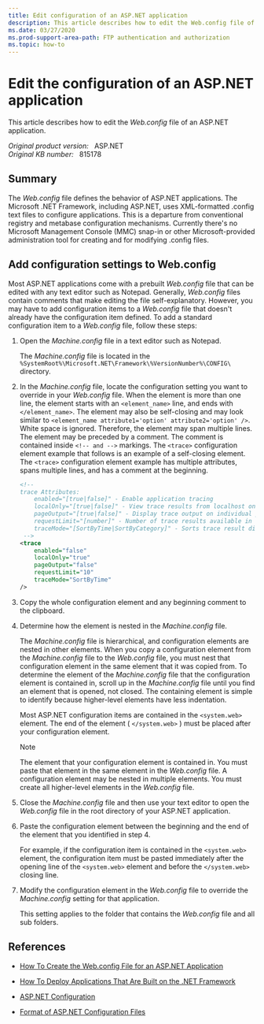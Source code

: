 ```yaml
---
title: Edit configuration of an ASP.NET application
description: This article describes how to edit the Web.config file of an ASP.NET application.
ms.date: 03/27/2020
ms.prod-support-area-path: FTP authentication and authorization
ms.topic: how-to
---
```

# Edit the configuration of an ASP.NET application

This article describes how to edit the *Web.config* file of an ASP.NET application.

_Original product version:_ &nbsp; ASP.NET  
_Original KB number:_ &nbsp; 815178

## Summary

The *Web.config* file defines the behavior of ASP.NET applications. The Microsoft .NET Framework, including ASP.NET, uses XML-formatted .config text files to configure applications. This is a departure from conventional registry and metabase configuration mechanisms. Currently there's no Microsoft Management Console (MMC) snap-in or other Microsoft-provided administration tool for creating and for modifying .config files.

## Add configuration settings to Web.config

Most ASP.NET applications come with a prebuilt *Web.config* file that can be edited with any text editor such as Notepad. Generally, *Web.config* files contain comments that make editing the file self-explanatory. However, you may have to add configuration items to a *Web.config* file that doesn't already have the configuration item defined. To add a standard configuration item to a *Web.config* file, follow these steps:

1. Open the *Machine.config* file in a text editor such as Notepad.

    The *Machine.config* file is located in the `%SystemRoot%\Microsoft.NET\Framework\%VersionNumber%\CONFIG\` directory.

2. In the *Machine.config* file, locate the configuration setting you want to override in your *Web.config* file. When the element is more than one line, the element starts with an `<element_name>` line, and ends with `</element_name>`. The element may also be self-closing and may look similar to `<element_name attribute1='option' attribute2='option' />`. White space is ignored. Therefore, the element may span multiple lines. The element may be preceded by a comment. The comment is contained inside
`<!-- and -->` markings. The `<trace>` configuration element example that follows is an example of a self-closing element. The `<trace>` configuration element example has multiple attributes, spans multiple lines, and has a comment at the beginning.

    ```xml
    <!--
    trace Attributes:
        enabled="[true|false]" - Enable application tracing
        localOnly="[true|false]" - View trace results from localhost only
        pageOutput="[true|false]" - Display trace output on individual pages
        requestLimit="[number]" - Number of trace results available in trace.axd
        traceMode="[SortByTime|SortByCategory]" - Sorts trace result displays based on Time or Category
     -->
    <trace
        enabled="false"
        localOnly="true"
        pageOutput="false"
        requestLimit="10"
        traceMode="SortByTime"
    />
    ```

3. Copy the whole configuration element and any beginning comment to the clipboard.
4. Determine how the element is nested in the *Machine.config* file.

    The *Machine.config* file is hierarchical, and configuration elements are nested in other elements. When you copy a configuration element from the *Machine.config* file to the *Web.config* file, you must nest that configuration element in the same element that it was copied from. To determine the element of the *Machine.config* file that the configuration element is contained in, scroll up in the *Machine.config* file until you find an element that is opened, not closed. The containing element is simple to identify because higher-level elements have less indentation.

    Most ASP.NET configuration items are contained in the `<system.web>` element. The end of the element ( `</system.web>` ) must be placed after your configuration element.

    > [!NOTE]
    > The element that your configuration element is contained in. You must paste that element in the same element in the *Web.config* file. A configuration element may be nested in multiple elements. You must create all higher-level elements in the *Web.config* file.
5. Close the *Machine.config* file and then use your text editor to open the *Web.config* file in the root directory of your ASP.NET application.
6. Paste the configuration element between the beginning and the end of the element that you identified in step 4.

    For example, if the configuration item is contained in the `<system.web>` element, the configuration item must be pasted immediately after the opening line of the `<system.web>` element and before the `</system.web>` closing line.
7. Modify the configuration element in the *Web.config* file to override the *Machine.config* setting for that application.

    This setting applies to the folder that contains the *Web.config* file and all sub folders.

## References

- [How To Create the Web.config File for an ASP.NET Application](https://support.microsoft.com/help/815179)

- [How To Deploy Applications That Are Built on the .NET Framework](https://support.microsoft.com/help/818016)

- [ASP.NET Configuration](/previous-versions/dotnet/netframework-1.1/aa719558(v=vs.71))

- [Format of ASP.NET Configuration Files](/previous-versions/dotnet/netframework-1.1/ackhksh7(v=vs.71))
